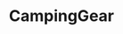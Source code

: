 ---
title: CampingGear
crosslinks:
- Ultralight
- CampingandHiking
- MassdropBot
- youtubefactsbot
- flashlight
- hammockcamping
- GearTrade
- youtubot
- ultralight
- camping
- trailmeals
- myog
- amateurradio
- turtle
- kickstarter
- orlando
- overlanding
- alotabot
- anti_gif_bot
- EDC
---
